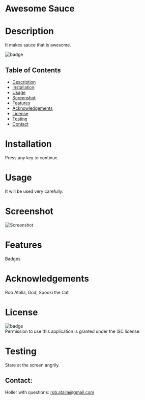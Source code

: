 # Awesome Sauce
 
  
  # Description
  
   It makes sauce that is awesome.
   </br>

   ![badge](https://img.shields.io/github/languages/top/nielsenjared/badmath)
  <br/>
  

  ## Table of Contents
  - [Description](#description)
  - [Installation](#installation)
  - [Usage](#usage)
  - [Screenshot](#screenshot)
  - [Features](#features)
  - [Acknowledgements](#acknowledgements)
  - [License](#license)
  - [Testing](#testing)
  - [Contact](#contact)

  # Installation
  Press any key to continue. 
 
  # Usage
  It will be used very carefully.

  # Screenshot
  ![Screenshot](/utils/images/screenshot.png)

  # Features
  Badges
  
  # Acknowledgements
  Rob Atalla, God, Spooki the Cat
    
  # License
  ![badge](https://img.shields.io/badge/license-ISC-informational)
  <br/>
  Permission to use this application is granted under the ISC license. 

  # Testing
  Stare at the screen angrily.

  ## Contact:
  Holler with questions: <a href="mailto:rob.atalla@gmail.com">rob.atalla@gmail.com</a><br>
 